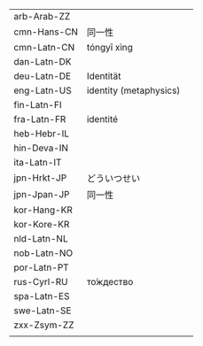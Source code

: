 | | | |
|-|-|-|
| arb-Arab-ZZ |  |  |
| cmn-Hans-CN | 同一性 |  |
| cmn-Latn-CN | tóngyī xìng |  |
| dan-Latn-DK |  |  |
| deu-Latn-DE | Identität |  |
| eng-Latn-US | identity (metaphysics) |  |
| fin-Latn-FI |  |  |
| fra-Latn-FR | identité |  |
| heb-Hebr-IL |  |  |
| hin-Deva-IN |  |  |
| ita-Latn-IT |  |  |
| jpn-Hrkt-JP | どういつせい |  |
| jpn-Jpan-JP | 同一性 |  |
| kor-Hang-KR |  |  |
| kor-Kore-KR |  |  |
| nld-Latn-NL |  |  |
| nob-Latn-NO |  |  |
| por-Latn-PT |  |  |
| rus-Cyrl-RU | то́ждество |  |
| spa-Latn-ES |  |  |
| swe-Latn-SE |  |  |
| zxx-Zsym-ZZ |  |  |
|  |  |  |